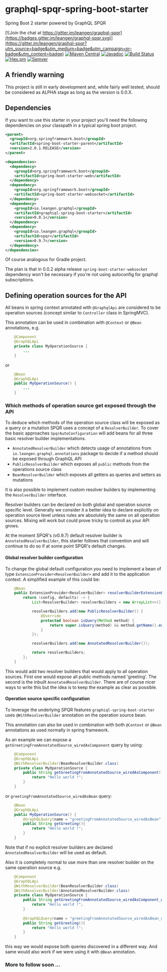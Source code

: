 # graphql-spqr-spring-boot-starter
Spring Boot 2 starter powered by GraphQL SPQR

[![Join the chat at https://gitter.im/leangen/graphql-spqr](https://badges.gitter.im/leangen/graphql-spqr.svg)](https://gitter.im/leangen/graphql-spqr?utm_source=badge&utm_medium=badge&utm_campaign=pr-badge&utm_content=badge)
[![Maven Central](https://maven-badges.herokuapp.com/maven-central/io.leangen.graphql/spqr/badge.svg)](https://maven-badges.herokuapp.com/maven-central/io.leangen.graphql/graphql-spqr-spring-boot-starter)
[![Javadoc](http://javadoc-badge.appspot.com/io.leangen.graphql/spqr.svg?label=javadoc)](http://www.javadoc.io/doc/io.leangen.graphql/graphql-spqr-spring-boot-starter)
[![Build Status](https://travis-ci.org/leangen/graphql-spqr.svg?branch=master)](https://travis-ci.org/leangen/graphql-spqr-spring-boot-starter)
[![Hex.pm](https://img.shields.io/hexpm/l/plug.svg?maxAge=2592000)](https://raw.githubusercontent.com/leangen/graphql-spqr-spring-boot-starter/master/LICENSE)
[![Semver](http://img.shields.io/SemVer/2.0.0.png)](http://semver.org/spec/v2.0.0.html)

## A friendly warning

This project is still in early development and, while fairly well tested, should be considered as ALPHA stage as long as the version is 0.0.X.

## Dependencies

If you want to use this starter in your project you'll need the following dependencies on your classpath in a typical spring boot project.

```xml
<parent>
  <groupId>org.springframework.boot</groupId>
  <artifactId>spring-boot-starter-parent</artifactId>
  <version>2.0.1.RELEASE</version>
</parent>

<dependencies>
  <dependency>
    <groupId>org.springframework.boot</groupId>
    <artifactId>spring-boot-starter-web</artifactId>
  </dependency>
  <dependency>
    <groupId>org.springframework.boot</groupId>
    <artifactId>spring-boot-starter-websocket</artifactId>
  </dependency>
  <dependency>
    <groupId>io.leangen.graphql</groupId>
    <artifactId>graphiql-spring-boot-starter</artifactId>
    <version>0.0.1</version>
  </dependency>
  <dependency>
    <groupId>io.leangen.graphql</groupId>
    <artifactId>spqr</artifactId>
    <version>0.9.7</version>
  </dependency>
</dependencies>
```
Of course analogous for Gradle project.

The plan is that in 0.0.2 alpha release `spring-boot-starter-websocket` dependency won't be necessary if you're not using autoconfig for graphql subscriptions.

## Defining operation sources for the API

All beans in spring context annotated with `@GraphqlApi` are considered to be operation sources (concept similar to `Controller` class in SpringMVC).

This annotation can be used in combination with `@Context` or `@Bean` annotations, e.g.

```java
    @Component
    @GraphQLApi
    private class MyOperationSource {
        ...
    }
```
or 
```java
    @Bean
    @GraphQLApi
    public MyOperationSource() {
        ...
    }
``` 

### Which methods of operation source get exposed through the API
To deduce which methods of the operation source class will be exposed as a query or a mutation SPQR uses a concept of a `ResolverBuilder`. To cover the basic approaches `SpqrAutoConfiguration` will add beans for all three basic resolver builder implementations.
* `AnnotatedResolverBuilder` which detects usage of annotations from `io.leangen.graphql.annotations` package to decide if a method should be exposed through GraphQL API
* `PublicResolverBuilder` which exposes all `public` methods from the operations source class
* `BeanResolverBuilder` which exposes all getters as queries and setters as mutations

It is also possible to implement custom resolver builders by implementing the `ResolverBuilder` interface.

Resolver builders can be declared on both global and operation source specific level. Generally we consider it a better idea to declare explicitly on operation source level unless rules are absolutely the same on all operation sources. Mixing will work but could prove tricky to controll as your API grows.

At the moment SPQR's (v0.9.7) default resolver builder is `AnnotatedResolverBuilder`, this starter follows that convention and will continue to do so if at some point SPQR's default changes.

#### Global resolver builder configuration

To change the global default configuration you need to implement a bean of type `ExtensionProvider<ResolverBuilder>` and add it to the application context.
A simplified example of this could be:
```java
    @Bean
    public ExtensionProvider<ResolverBuilder> resolverBuilderExtensionProvider() {
        return (config, defaults) -> {
            List<ResolverBuilder> resolverBuilders = new ArrayList<>();

            resolverBuilders.add(new PublicResolverBuilder() {
                @Override
                protected boolean isQuery(Method method) {
                    return super.isQuery(method) && method.getName().equals("greeting");
                }
            });

            resolverBuilders.add(new AnnotatedResolverBuilder());

            return resolverBuilders;
        };
    }
```
This would add two resolver builders that would apply to all operation sources.
First one would expose all public methods named 'greeting'. The second is the inbuilt `AnnotatedResolverBuilder`.
There are of course nicer ways to write this but the idea is to keep the example as clear as possible.

#### Operation source specific configuration

To leverage the underlying SPQR features `graphiql-spring-boot-starter` uses `@WithResolverBuilder` annotation on the operation source bean.

This annotation can also be used in combination with both `@Context` or `@Bean` annotations as used normally in spring framework.

As an example we can expose a `getGreetingFromAnnotatedSource_wiredAsComponent` query by using:

```java
    @Component
    @GraphQLApi
    @WithResolverBuilder(BeanResolverBuilder.class)
    private class MyOperationSource {
        public String getGreetingFromAnnotatedSource_wiredAsComponent(){
            return "Hello world !"; 
        }
    }

```

or `greetingFromAnnotatedSource_wiredAsBean` query:
```java
    @Bean
    @GraphQLApi
    public MyOperationSource() {
        @GraphQLQuery(name = "greetingFromAnnotatedSource_wiredAsBean")
        public String getGreeting(){
            return "Hello world !"; 
        }
    }
``` 

Note that if no explicit resolver builders are declared `AnnotatedResolverBuilder` will be used as default.

Also it is completely normal to use more than one resolver builder on the same operation source e.g.
```java
    @Component
    @GraphQLApi
    @WithResolverBuilder(BeanResolverBuilder.class)
    @WithResolverBuilder(AnnotatedResolverBuilder.class)
    private class MyOperationSource {
        public String getGreetingFromAnnotatedSource_wiredAsComponent_withBeanResolverBuilder(){
            return "Hello world !"; 
        }
        
        @GraphQLQuery(name = "greetingFromAnnotatedSource_wiredAsBean_withAnnotatedResolverBuildr")
        public String getGreeting(){
            return "Hello world !"; 
        }
    }
```
this way we would expose both queries discovered in a different way. And same would also work if we were using it with `@Bean` annotation.

### More to follow soon ...